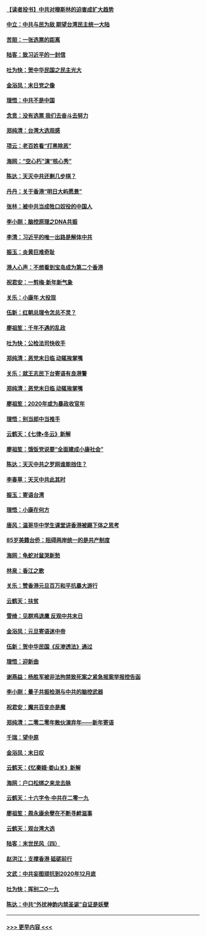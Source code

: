 #### [【读者投书】中共对穆斯林的迫害成扩大趋势](../pages/nsc993/n11791371.md?t=01142022) 
#### [中立：中共与民为敌 期望台湾民主统一大陆](../pages/nsc993/n11790392.md?t=01142022) 
#### [苦胆：一张选票的距离](../pages/nsc993/n11788914.md?t=01142022) 
#### [陆客：致习近平的一封信](../pages/nsc993/n11788867.md?t=01142022) 
#### [吐为快：贺中华民国之民主光大](../pages/nsc993/n11788618.md?t=01142022) 
#### [金浴凤：末日党之像](../pages/nsc993/n11787475.md?t=01142022) 
#### [理悟：中共不是中国](../pages/nsc993/n11787463.md?t=01142022) 
#### [念贲：没有选票  我们去奋斗去努力](../pages/nsc993/n11787398.md?t=01142022) 
#### [郑纯清：台湾大选观感](../pages/nsc993/n11786210.md?t=01142022) 
#### [项云：老百姓看“打黑除恶”](../pages/nsc993/n11785398.md?t=01142022) 
#### [海网：“空心朽”演“核心秀”](../pages/nsc993/n11783874.md?t=01142022) 
#### [陈达：天灭中共还剩几步棋？](../pages/nsc993/n11783719.md?t=01142022) 
#### [丹丹：关于香港“明日大屿愿景”](../pages/nsc993/n11783273.md?t=01142022) 
#### [张林：被中共当成牲口奴役的中国人](../pages/nsc993/n11782397.md?t=01142022) 
#### [李小刚：脑控原理之DNA共振](../pages/nsc993/n11780962.md?t=01142022) 
#### [李清：习近平的唯一出路是解体中共](../pages/nsc993/n11780866.md?t=01142022) 
#### [振玉：炎黄巨难奇耻](../pages/nsc993/n11779632.md?t=01142022) 
#### [港人心声：不想看到宝岛成为第二个香港](../pages/nsc993/n11778817.md?t=01142022) 
#### [祝君安：一剪梅‧新年新气象](../pages/nsc993/n11776340.md?t=01142022) 
#### [关乐：小康年 大役现](../pages/nsc993/n11774213.md?t=01142022) 
#### [伍新：红朝总理令怎总不灵？](../pages/nsc993/n11770813.md?t=01142022) 
#### [廖祖笙：千年不遇的乱政](../pages/nsc993/n11770373.md?t=01142022) 
#### [吐为快：公检法司快收手](../pages/nsc993/n11770359.md?t=01142022) 
#### [郑纯清：恶党末日临 动辄挨掌嘴](../pages/nsc993/n11769912.md?t=01142022) 
#### [关乐：就王志民下台寄语有良港警](../pages/nsc993/n11769903.md?t=01142022) 
#### [郑纯清：恶党末日临 动辄挨掌嘴](../pages/nsc993/n11769356.md?t=01142022) 
#### [廖祖笙：2020年或为暴政收官年](../pages/nsc993/n11768216.md?t=01142022) 
#### [理悟：别当郎中当推手](../pages/nsc993/n11768243.md?t=01142022) 
#### [云鹤天：《七律▪冬云》新解](../pages/nsc993/n11768204.md?t=01142022) 
#### [廖祖笙：饿饭党说要“全面建成小康社会”](../pages/nsc993/n11767482.md?t=01142022) 
#### [陈达：天灭中共之罗网谁能挡住？](../pages/nsc993/n11767465.md?t=01142022) 
#### [李春草：天灭中共此其时](../pages/nsc993/n11767452.md?t=01142022) 
#### [振玉：寄语台湾](../pages/nsc993/n11767432.md?t=01142022) 
#### [理悟：小康在何方](../pages/nsc993/n11767394.md?t=01142022) 
#### [唐风：温哥华中学生课堂讲香港被踢下体之思考](../pages/nsc993/n11766848.md?t=01142022) 
#### [85岁美籍台侨：阻碍两岸统一的是共产制度](../pages/nsc993/n11765043.md?t=01142022) 
#### [海网：龟蛇对鼠哭新愁](../pages/nsc993/n11764895.md?t=01142022) 
#### [林泉：香江之歌](../pages/nsc993/n11764415.md?t=01142022) 
#### [关乐：赞香港元旦百万和平抗暴大游行](../pages/nsc993/n11764382.md?t=01142022) 
#### [云鹤天：扶贫](../pages/nsc993/n11764245.md?t=01142022) 
#### [雪绮：见群鸡退鹰  反观中共末日](../pages/nsc993/n11762112.md?t=01142022) 
#### [金浴凤：元旦寄语迷中帝](../pages/nsc993/n11761788.md?t=01142022) 
#### [伍新：贺中华民国《反渗透法》通过](../pages/nsc993/n11761994.md?t=01142022) 
#### [理悟：迎新曲](../pages/nsc993/n11761152.md?t=01142022) 
#### [谢燕益：杨胜军被非法拘禁致死案之紧急报案举报控告函](../pages/nsc993/n11756134.md?t=01142022) 
#### [李小刚：量子共振检测与中共的脑控武器](../pages/nsc993/n11754518.md?t=01142022) 
#### [祝君安：魔共百变亦是魔](../pages/nsc993/n11754469.md?t=01142022) 
#### [郑纯清：二零二零年散伙演弃年——新年寄语](../pages/nsc993/n11754195.md?t=01142022) 
#### [千瑞：望中原](../pages/nsc993/n11754159.md?t=01142022) 
#### [金浴凤：末日叹](../pages/nsc993/n11752359.md?t=01142022) 
#### [云鹤天：《忆秦娥‧娄山关》新解](../pages/nsc993/n11752348.md?t=01142022) 
#### [海网：户口松绑之来龙去脉](../pages/nsc993/n11752328.md?t=01142022) 
#### [云鹤天：十六字令‧中共在二零一九](../pages/nsc993/n11752305.md?t=01142022) 
#### [廖祖笙：周永康余孽在不断寻衅滋事](../pages/nsc993/n11751013.md?t=01142022) 
#### [云鹤天：观台湾大选](../pages/nsc993/n11751007.md?t=01142022) 
#### [陆客：末世民风（四）](../pages/nsc993/n11749203.md?t=01142022) 
#### [赵洪江：支撑香港 砥砺前行](../pages/nsc993/n11748482.md?t=01142022) 
#### [文武：中共妄图顽抗到2020年12月底](../pages/nsc993/n11748446.md?t=01142022) 
#### [吐为快：挥别二O一九](../pages/nsc993/n11748411.md?t=01142022) 
#### [陈达：中共“外扰神韵内禁圣诞”自证是妖孽](../pages/nsc993/n11748226.md?t=01142022) 

----
#### [ >>> 更早内容 <<< ](../indexes/nsc993-earlier.md)
